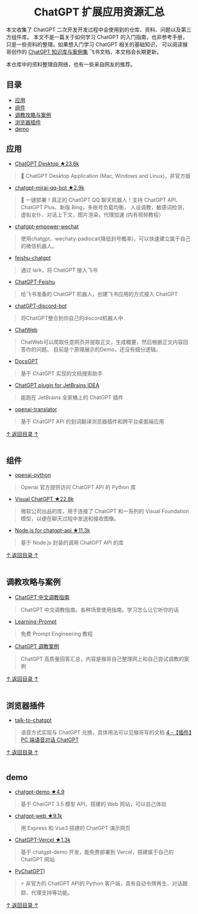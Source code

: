 <h1 align="center">ChatGPT 扩展应用资源汇总</h1>

本文收集了 ChatGPT 二次开发开发过程中会使用到的仓库、资料、问题以及第三方组件库。
本文不是一篇关于如何学习 ChatGPT 的入门指南，也非参考手册，只是一些资料的整理。如果想入门学习 ChatGPT 相关的基础知识，
可以阅读猴哥创作的 [ChatGPT 知识库与案例集](https://l2tszbl819.feishu.cn/docx/SBCKdyN3Co5ayGxkkPfc8nm8nYg) 飞书文档，本文档会长期更新。

本仓库中的资料整理自网络，也有一些来自网友的推荐。


## 目录

- [应用](#应用)
- [组件](#组件)
- [调教攻略与案例](#调教攻略与案例)
- [浏览器插件](#浏览器插件)
- [demo](#demo)

## 应用

- [ChatGPT Desktop ★23.6k](https://github.com/lencx/ChatGPT)
> 🔮 ChatGPT Desktop Application (Mac, Windows and Linux)，非官方版

- [chatgpt-mirai-qq-bot ★2.9k](https://github.com/lss233/chatgpt-mirai-qq-bot)
> 🚀 一键部署！真正的 ChatGPT QQ 聊天机器人！支持 ChatGPT API、 ChatGPT Plus、新版 Bing，多账号负载均衡，
> 人设调教，敏感词检测，虚拟女仆、对话上下文，图片渲染，代理加速 (内有视频教程）

- [chatgpt-empower-wechat](https://github.com/JasonSTong/chatgpt-empower-wechat)
> 使用chatgpt、wechaty-padlocal(降低封号概率)，可以快速建立属于自己的微信机器人。

- [feishu-chatgpt](https://github.com/Leizhenpeng/feishu-chatgpt)
> 通过 lark，将 ChatGPT 接入飞书

- [ChatGPT-Feishu](https://github.com/bestony/ChatGPT-Feishu)
> 给飞书准备的 ChatGPT 机器人，创建飞书应用的方式接入 ChatGPT

- [chatGPT-discord-bot](https://github.com/Zero6992/chatGPT-discord-bot)
> 将ChatGPT整合到你自己的discord机器人中

- [ChatWeb](https://github.com/SkywalkerDarren/chatWeb) 
> ChatWeb可以爬取任意网页并提取正文，生成概要，然后根据正文内容回答你的问题。 目前是个原理展示的Demo，还没有细分逻辑。

- [DocsGPT](https://github.com/arc53/DocsGPT)
> 基于 ChatGPT 实现的文档搜索助手

- [ChatGPT plugin for JetBrains IDEA](https://github.com/dromara/ChatGPT)
> 能跑在 JetBrains 全家桶上的 ChatGPT 插件

- [openai-translator](https://github.com/yetone/openai-translator)
> 基于 ChatGPT API 的划词翻译浏览器插件和跨平台桌面端应用


[↑ 返回目录 ↑](#目录)
<br><br>

## 组件
- [openai-python](https://github.com/openai/openai-python)
> Openai 官方提供访问 ChatGPT API 的 Python 库

- [Visual ChatGPT ★22.8k](https://github.com/microsoft/visual-chatgpt)
> 微软公司出品的库，用于连接了 ChatGPT 和一系列的 Visual Foundation模型，以便在聊天过程中发送和接收图像。

- [Node.js for chatgpt-api ★11.3k](https://github.com/transitive-bullshit/chatgpt-api)
> 基于 Node.js 封装的调用 ChatGPT API 的库

[↑ 返回目录 ↑](#目录)
<br><br>

## 调教攻略与案例

- [ChatGPT 中文调教指南](https://github.com/PlexPt/awesome-chatgpt-prompts-zh)
> ChatGPT 中文调教指南。各种场景使用指南。学习怎么让它听你的话

- [Learning-Prompt](https://github.com/thinkingjimmy/Learning-Prompt)
> 免费 Prompt Engineering 教程

- [ChatGPT 调教案例](https://l2tszbl819.feishu.cn/sheets/shtcnUozyuDgJwzT9fQiKtU53wf)
> ChatGPT 高质量回答汇总，内容是猴哥自己整理网上和自己尝试调教的案例



[↑ 返回目录 ↑](#目录)
<br><br>


## 浏览器插件

- [talk-to-chatgpt](https://github.com/C-Nedelcu/talk-to-chatgpt)
> 语音方式实现与 ChatGPT 兑换，具体用法可以见猴哥写的文档
> [4 -【插件】PC 端语音对话 ChatGPT](https://l2tszbl819.feishu.cn/docx/SBCKdyN3Co5ayGxkkPfc8nm8nYg)

[↑ 返回目录 ↑](#目录)
<br><br>

## demo
- [chatgpt-demo ★4.9](https://github.com/ddiu8081/chatgpt-demo)
> 基于 ChatGPT 3.5 模型 API，搭建的 Web 网站，可以自己体验

- [chatgpt-web ★9.1k](https://github.com/Chanzhaoyu/chatgpt-web)
> 用 Express 和 Vue3 搭建的 ChatGPT 演示网页

- [ChatGPT-Vercel ★1.3k](https://github.com/ourongxing/chatgpt-vercel)
> 基于 chatgpt-demo 开发，能免费部署到 Vercel，搭建属于自己的 ChatGPT 网站

- [PyChatGPT](https://github.com/rawandahmad698/PyChatGPT))
> ⚡ 非官方的 ChatGPT API的 Python 客户端，具有自动令牌再生、对话跟踪、代理支持等功能。

[↑ 返回目录 ↑](#目录)